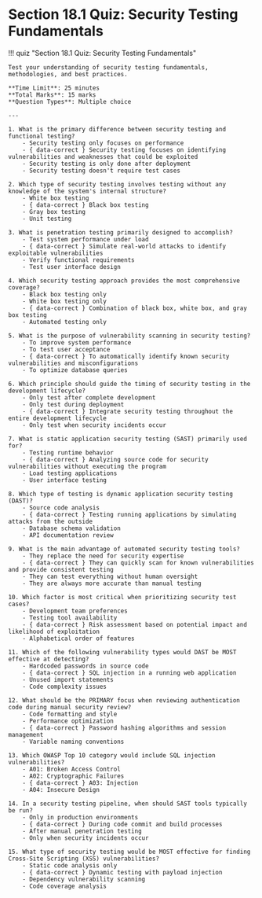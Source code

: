 # Section 18.1 Quiz: Security Testing Fundamentals

!!! quiz "Section 18.1 Quiz: Security Testing Fundamentals"

    Test your understanding of security testing fundamentals, methodologies, and best practices.

    **Time Limit**: 25 minutes  
    **Total Marks**: 15 marks  
    **Question Types**: Multiple choice

    ---

    1. What is the primary difference between security testing and functional testing?
        - Security testing only focuses on performance
        - { data-correct } Security testing focuses on identifying vulnerabilities and weaknesses that could be exploited
        - Security testing is only done after deployment
        - Security testing doesn't require test cases

    2. Which type of security testing involves testing without any knowledge of the system's internal structure?
        - White box testing
        - { data-correct } Black box testing
        - Gray box testing
        - Unit testing

    3. What is penetration testing primarily designed to accomplish?
        - Test system performance under load
        - { data-correct } Simulate real-world attacks to identify exploitable vulnerabilities
        - Verify functional requirements
        - Test user interface design

    4. Which security testing approach provides the most comprehensive coverage?
        - Black box testing only
        - White box testing only
        - { data-correct } Combination of black box, white box, and gray box testing
        - Automated testing only

    5. What is the purpose of vulnerability scanning in security testing?
        - To improve system performance
        - To test user acceptance
        - { data-correct } To automatically identify known security vulnerabilities and misconfigurations
        - To optimize database queries

    6. Which principle should guide the timing of security testing in the development lifecycle?
        - Only test after complete development
        - Only test during deployment
        - { data-correct } Integrate security testing throughout the entire development lifecycle
        - Only test when security incidents occur

    7. What is static application security testing (SAST) primarily used for?
        - Testing runtime behavior
        - { data-correct } Analyzing source code for security vulnerabilities without executing the program
        - Load testing applications
        - User interface testing

    8. Which type of testing is dynamic application security testing (DAST)?
        - Source code analysis
        - { data-correct } Testing running applications by simulating attacks from the outside
        - Database schema validation
        - API documentation review

    9. What is the main advantage of automated security testing tools?
        - They replace the need for security expertise
        - { data-correct } They can quickly scan for known vulnerabilities and provide consistent testing
        - They can test everything without human oversight
        - They are always more accurate than manual testing

    10. Which factor is most critical when prioritizing security test cases?
        - Development team preferences
        - Testing tool availability
        - { data-correct } Risk assessment based on potential impact and likelihood of exploitation
        - Alphabetical order of features

    11. Which of the following vulnerability types would DAST be MOST effective at detecting?
        - Hardcoded passwords in source code
        - { data-correct } SQL injection in a running web application
        - Unused import statements
        - Code complexity issues

    12. What should be the PRIMARY focus when reviewing authentication code during manual security review?
        - Code formatting and style
        - Performance optimization
        - { data-correct } Password hashing algorithms and session management
        - Variable naming conventions

    13. Which OWASP Top 10 category would include SQL injection vulnerabilities?
        - A01: Broken Access Control
        - A02: Cryptographic Failures
        - { data-correct } A03: Injection
        - A04: Insecure Design

    14. In a security testing pipeline, when should SAST tools typically be run?
        - Only in production environments
        - { data-correct } During code commit and build processes
        - After manual penetration testing
        - Only when security incidents occur

    15. What type of security testing would be MOST effective for finding Cross-Site Scripting (XSS) vulnerabilities?
        - Static code analysis only
        - { data-correct } Dynamic testing with payload injection
        - Dependency vulnerability scanning
        - Code coverage analysis
